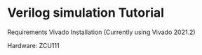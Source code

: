 # Verilog simulation Tutorial

Requirements
Vivado Installation (Currently using Vivado 2021.2)

Hardware:
ZCU111
